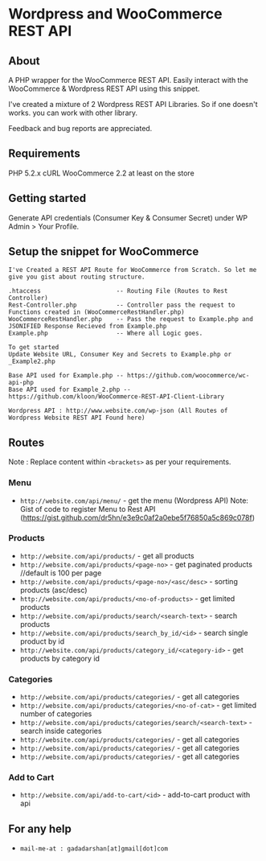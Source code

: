 Wordpress and WooCommerce REST API
=======================================

## About

A PHP wrapper for the WooCommerce REST API. Easily interact with the WooCommerce & Wordpress REST API using this snippet.

I've created a mixture of 2 Wordpress REST API Libraries. So if one doesn't works. you can work with other library.

Feedback and bug reports are appreciated.

## Requirements

PHP 5.2.x
cURL
WooCommerce 2.2 at least on the store

## Getting started

Generate API credentials (Consumer Key & Consumer Secret) under WP Admin > Your Profile.

## Setup the snippet for WooCommerce

```
I've Created a REST API Route for WooCommerce from Scratch. So let me give you gist about routing structure.

.htaccess                     -- Routing File (Routes to Rest Controller)
Rest-Controller.php           -- Controller pass the request to Functions created in (WooCommerceRestHandler.php)
WooCommerceRestHandler.php    -- Pass the request to Example.php and JSONIFIED Response Recieved from Example.php
Example.php                   -- Where all Logic goes.

To get started
Update Website URL, Consumer Key and Secrets to Example.php or _Example2.php

Base API used for Example.php -- https://github.com/woocommerce/wc-api-php
Base API used for Example_2.php -- https://github.com/kloon/WooCommerce-REST-API-Client-Library

Wordpress API : http://www.website.com/wp-json (All Routes of Wordpress Website REST API Found here)

```

## Routes

Note : Replace content within `<brackets>` as per your requirements.

### Menu

* `http://website.com/api/menu/` - get the menu (Wordpress API)
Note: Gist of code to register Menu to Rest API (https://gist.github.com/dr5hn/e3e9c0af2a0ebe5f76850a5c869c078f)

### Products

* `http://website.com/api/products/` - get all products
* `http://website.com/api/products/<page-no>` - get paginated products //default is 100 per page
* `http://website.com/api/products/<page-no>/<asc/desc>` - sorting products (asc/desc)
* `http://website.com/api/products/<no-of-products>` - get limited products
* `http://website.com/api/products/search/<search-text>` - search products
* `http://website.com/api/products/search_by_id/<id>` - search single product by id
* `http://website.com/api/products/category_id/<category-id>` - get products by category id


### Categories
* `http://website.com/api/products/categories/` - get all categories
* `http://website.com/api/products/categories/<no-of-cat>` - get limited number of categories
* `http://website.com/api/products/categories/search/<search-text>` - search inside categories
* `http://website.com/api/products/categories/` - get all categories
* `http://website.com/api/products/categories/` - get all categories
* `http://website.com/api/products/categories/` - get all categories


### Add to Cart
* `http://website.com/api/add-to-cart/<id>` - add-to-cart product with api

## For any help
* `mail-me-at : gadadarshan[at]gmail[dot]com`
